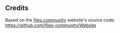 ## Credits

Based on the [files.community](https://files.community) website's source code: https://github.com/files-community/Website